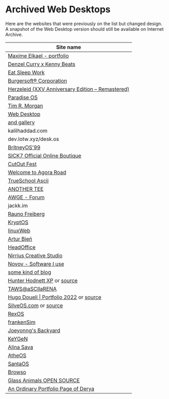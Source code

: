 # Archived Web Desktops

Here are the websites that were previously on the list but changed design.<br />
A snapshot of the Web Desktop version should still be available on Internet Archive.

| Site name |
|---|
[Maxime Elkael - portfolio](https://web.archive.org/web/20220113152250/https://elkael.com/) |
[Denzel Curry x Kenny Beats](https://web.archive.org/web/20220225011033/https://denzelcurry.com/) |
[Eat Sleep Work](https://web.archive.org/web/20210404122006/https://www.eatsleepwork.com/) |
[Burgersoft® Corporation](https://web.archive.org/web/20200804174451/https://www.burgersoft.co) |
[Herzeleid (XXV Anniversary Edition – Remastered)](https://web.archive.org/web/20201014005524/https://www.rammstein.de/de/) |
[Paradise OS](https://web.archive.org/web/20180211061618/http://palm.computer/) |
[Tim R. Morgan](https://web.archive.org/web/20200507020646/https://timmorgan.org/) |
[Web Desktop](https://web.archive.org/web/20190120054952/https://webdesktop.net/) |
[and gallery](https://web.archive.org/web/20200917000023/https://andgallery.art/) |
kalilhaddad.com |
dev.lotw.xyz/desk.os |
[BritneyOS'99](https://web.archive.org/web/20210105054008/http://itsbritneybot.com/) |
[SICK7 Official Online Boutique](https://web.archive.org/web/20210601000000*/https://sick7.com/) |
[CutOut Fest](https://web.archive.org/web/20210608201545/https://cutoutfest.com/) |
[Welcome to Agora Road](https://web.archive.org/web/20201203062845/https://forum.agoraroad.com/index.php) |
[TrueSchool Ascii](https://web.archive.org/web/20220101190540/http://trueschool.se/) |
[ANOTHER TEE](https://web.archive.org/web/20220902130019/https://www.anothertee.xyz/) | 
[AWGE - Forum](https://web.archive.org/web/20220123064312/https://forums.awgeshit.com/) |
jackk.im |
[Rauno Freiberg](https://rauno.me) |
[KryptOS](https://web.archive.org/web/20221213182021/https://kry.pt/) |
[linuxWeb](https://github.com/Manthee1/linuxWeb) |
[Artur Bień](https://web.archive.org/web/20220401074943/https://www.expensive.toys/) |
[HeadOffice](https://web.archive.org/web/20230219223306/http://headofffice.com/) |
[Nirrius Creative Studio](https://web.archive.org/web/20210118193913/https://nirri.us/) |
[Novov - Software I use](https://web.archive.org/web/20230521025332/https://novov.me/liked/software) |
[some kind of blog](https://web.archive.org/web/20230119160309/https://blog.aimen.me) |
[Hunter Hodnett XP](https://web.archive.org/web/20221225105658/https://hunterhodnett.dev/#) or [source](https://github.com/hunterchristian/personal-site-v2) |
[TAWS@aSCIIaRENA](https://web.archive.org/web/20230202204255/https://workbench.asciiarena.se/) |
[Hugo Doueli \| Portfolio 2022](https://web.archive.org/web/20230103185522/https://hugodoueil.fr/) or [source](https://github.com/Ormidales/portfolio/) |
[SilveOS.com](https://web.archive.org/web/20230915000000*/https://www.silveos.com) or [source](https://github.com/SilveOS) |
[RexOS](https://web.archive.org/web/20230819185459/https://itzrex.neocities.org/) |
[frankenSim](https://web.archive.org/web/20231105043617/http://frankensim.animade.tv/) |
[Joeyonng's Backyard](https://github.com/Joeyonng/joeyonng-backyard) |
[KeYGeN](https://web.archive.org/web/20230204054510/https://keyge.nz/) |
[Alina Sava](https://web.archive.org/web/20230326163643/https://sava.io/) |
[AtheOS](https://web.archive.org/web/20240117030634/https://al1-ce.dev/) |
[SantaOS](https://web.archive.org/web/20230124112842/http://jeremymakes.com/SantaOS/) |
[Browso](https://web.archive.org/web/20230701000000*/https://www.browso.app) |
[Glass Animals OPEN SOURCE](https://web.archive.org/web/20240217141916/https://opensource.glassanimals.com/) |
[An Ordinary Portfolio Page of Derya](https://web.archive.org/web/20231208222200/https://deryasdesktop.com/) |
